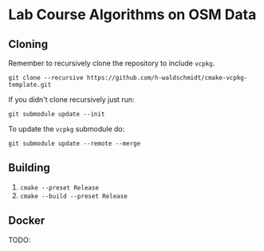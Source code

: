 # Lab Course Algorithms on OSM Data


## Cloning

Remember to recursively clone the repository to include `vcpkg`.

```
git clone --recursive https://github.com/h-waldschmidt/cmake-vcpkg-template.git
```

If you didn't clone recursively just run:
```
git submodule update --init
```

To update the `vcpkg` submodule do:

```
git submodule update --remote --merge
```

## Building

1. `cmake --preset Release`
2. `cmake --build --preset Release`

## Docker

TODO:


